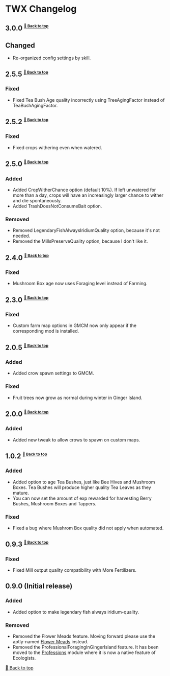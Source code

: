﻿# TWX Changelog

## 3.0.0 <sup><sub><sup>[🔼 Back to top](#twx-changelog)</sup></sub></sup>

## Changed

* Re-organized config settings by skill.

## 2.5.5 <sup><sub><sup>[🔼 Back to top](#twx-changelog)</sup></sub></sup>

### Fixed

* Fixed Tea Bush Age quality incorrectly using TreeAgingFactor instead of TeaBushAgingFactor. 

## 2.5.2 <sup><sub><sup>[🔼 Back to top](#twx-changelog)</sup></sub></sup>

### Fixed

* Fixed crops withering even when watered.

## 2.5.0 <sup><sub><sup>[🔼 Back to top](#twx-changelog)</sup></sub></sup>

### Added

* Added CropWitherChance option (default 10%). If left unwatered for more than a day, crops will have an increasingly larger chance to wither and die spontaneously.
* Added TrashDoesNotConsumeBait option.

### Removed

* Removed LegendaryFishAlwaysIridiumQuality option, because it's not needed.
* Removed the MillsPreserveQuality option, because I don't like it.

## 2.4.0 <sup><sub><sup>[🔼 Back to top](#twx-changelog)</sup></sub></sup>

### Fixed

* Mushroom Box age now uses Foraging level instead of Farming.

## 2.3.0 <sup><sub><sup>[🔼 Back to top](#twx-changelog)</sup></sub></sup>

### Fixed

* Custom farm map options in GMCM now only appear if the corresponding mod is installed.

## 2.0.5 <sup><sub><sup>[🔼 Back to top](#twx-changelog)</sup></sub></sup>

### Added

* Added crow spawn settings to GMCM.

### Fixed

* Fruit trees now grow as normal during winter in Ginger Island.

## 2.0.0 <sup><sub><sup>[🔼 Back to top](#twx-changelog)</sup></sub></sup>

### Added

* Added new tweak to allow crows to spawn on custom maps.

## 1.0.2 <sup><sub><sup>[🔼 Back to top](#twx-changelog)</sup></sub></sup>

### Added

* Added option to age Tea Bushes, just like Bee Hives and Mushroom Boxes. Tea Bushes will produce higher quality Tea Leaves as they mature.
* You can now set the amount of exp rewarded for harvesting Berry Bushes, Mushroom Boxes and Tappers.

### Fixed

* Fixed a bug where Mushrom Box quality did not apply when automated.

## 0.9.3 <sup><sub><sup>[🔼 Back to top](#twx-changelog)</sup></sub></sup>

### Fixed

* Fixed Mill output quality compatibility with More Fertilizers.

## 0.9.0 (Initial release)

### Added

* Added option to make legendary fish always iridium-quality.

### Removed

* Removed the Flower Meads feature. Moving forward please use the aptly-named [Flower Meads](https://www.nexusmods.com/stardewvalley/mods/5767) instead.
* Removed the ProfessionalForagingInGingerIsland feature. It has been moved to the [Professions](../Professions) module where it is now a native feature of Ecologists.

[🔼 Back to top](#twx-changelog)